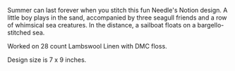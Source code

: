 Summer can last forever when you stitch this fun Needle's Notion design. A little boy plays in the sand, accompanied by three seagull friends and a row of whimsical sea creatures. In the distance, a sailboat floats on a bargello-stitched sea.

Worked on 28 count Lambswool Linen with DMC floss.

Design size is 7 x 9 inches.
